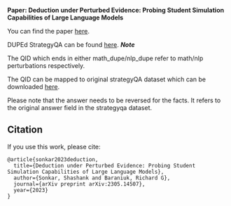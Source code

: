 **Paper: Deduction under Perturbed Evidence: Probing Student Simulation Capabilities of Large Language Models** 

You can find the paper [here](https://arxiv.org/abs/2305.14507).

DUPEd  StrategyQA can be found [here](https://huggingface.co/datasets/luffycodes/DUPEd_StrategyQA).
***Note***

The QID which ends in either math_dupe/nlp_dupe refer to math/nlp perturbations respectively.

The QID can be mapped to original strategyQA dataset which can be downloaded [here](https://allenai.org/data/strategyqa).

Please note that the answer needs to be reversed for the facts.
It refers to the original answer field in the strategyqa dataset.


## Citation
If you use this work, please cite:

```
@article{sonkar2023deduction,
  title={Deduction under Perturbed Evidence: Probing Student Simulation Capabilities of Large Language Models},
  author={Sonkar, Shashank and Baraniuk, Richard G},
  journal={arXiv preprint arXiv:2305.14507},
  year={2023}
}
```
